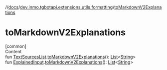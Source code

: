 //[docs](../../index.md)/[dev.inmo.tgbotapi.extensions.utils.formatting](index.md)/[toMarkdownV2Explanations](to-markdown-v2-explanations.md)



# toMarkdownV2Explanations  
[common]  
Content  
fun [TextSourcesList](../dev.inmo.tgbotapi.CommonAbstracts/index.md#%5Bdev.inmo.tgbotapi.CommonAbstracts%2FTextSourcesList%2F%2F%2FPointingToDeclaration%2F%5D%2FClasslikes%2F625018081).[toMarkdownV2Explanations](to-markdown-v2-explanations.md)(): [List](https://kotlinlang.org/api/latest/jvm/stdlib/kotlin.collections/-list/index.html)<[String](https://kotlinlang.org/api/latest/jvm/stdlib/kotlin/-string/index.html)>  
fun [ExplainedInput](../dev.inmo.tgbotapi.CommonAbstracts/-explained-input/index.md).[toMarkdownV2Explanations](to-markdown-v2-explanations.md)(): [List](https://kotlinlang.org/api/latest/jvm/stdlib/kotlin.collections/-list/index.html)<[String](https://kotlinlang.org/api/latest/jvm/stdlib/kotlin/-string/index.html)>  



